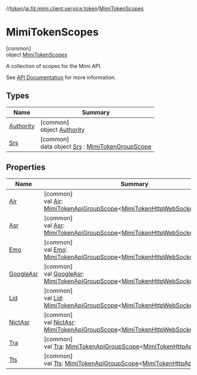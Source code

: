 //[token](../../../index.md)/[ai.fd.mimi.client.service.token](../index.md)/[MimiTokenScopes](index.md)

# MimiTokenScopes

[common]\
object [MimiTokenScopes](index.md)

A collection of scopes for the Mimi API.

See [API Documentation](https://mimi.readme.io/reference/scope) for more information.

## Types

| Name | Summary |
|---|---|
| [Authority](-authority/index.md) | [common]<br>object [Authority](-authority/index.md) |
| [Srs](-srs/index.md) | [common]<br>data object [Srs](-srs/index.md) : [MimiTokenGroupScope](../-mimi-token-group-scope/index.md) |

## Properties

| Name | Summary |
|---|---|
| [Air](-air.md) | [common]<br>val [Air](-air.md): [MimiTokenApiGroupScope](../-mimi-token-api-group-scope/index.md)&lt;[MimiTokenHttpWebSocketApiScope](../-mimi-token-http-web-socket-api-scope/index.md)&gt; |
| [Asr](-asr.md) | [common]<br>val [Asr](-asr.md): [MimiTokenApiGroupScope](../-mimi-token-api-group-scope/index.md)&lt;[MimiTokenHttpWebSocketApiScope](../-mimi-token-http-web-socket-api-scope/index.md)&gt; |
| [Emo](-emo.md) | [common]<br>val [Emo](-emo.md): [MimiTokenApiGroupScope](../-mimi-token-api-group-scope/index.md)&lt;[MimiTokenHttpWebSocketApiScope](../-mimi-token-http-web-socket-api-scope/index.md)&gt; |
| [GoogleAsr](-google-asr.md) | [common]<br>val [GoogleAsr](-google-asr.md): [MimiTokenApiGroupScope](../-mimi-token-api-group-scope/index.md)&lt;[MimiTokenHttpWebSocketApiScope](../-mimi-token-http-web-socket-api-scope/index.md)&gt; |
| [Lid](-lid.md) | [common]<br>val [Lid](-lid.md): [MimiTokenApiGroupScope](../-mimi-token-api-group-scope/index.md)&lt;[MimiTokenHttpWebSocketApiScope](../-mimi-token-http-web-socket-api-scope/index.md)&gt; |
| [NictAsr](-nict-asr.md) | [common]<br>val [NictAsr](-nict-asr.md): [MimiTokenApiGroupScope](../-mimi-token-api-group-scope/index.md)&lt;[MimiTokenHttpWebSocketApiScope](../-mimi-token-http-web-socket-api-scope/index.md)&gt; |
| [Tra](-tra.md) | [common]<br>val [Tra](-tra.md): [MimiTokenApiGroupScope](../-mimi-token-api-group-scope/index.md)&lt;[MimiTokenHttpApiScope](../-mimi-token-http-api-scope/index.md)&gt; |
| [Tts](-tts.md) | [common]<br>val [Tts](-tts.md): [MimiTokenApiGroupScope](../-mimi-token-api-group-scope/index.md)&lt;[MimiTokenHttpApiScope](../-mimi-token-http-api-scope/index.md)&gt; |
